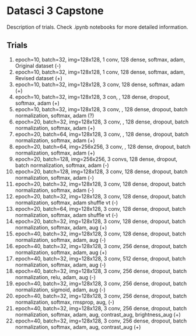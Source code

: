 # Datasci 3 Capstone
Description of trials. Check .ipynb notebooks for more detailed information.

## Trials
1. epoch=10, batch=32, img=128x128, 1 conv, 128 dense, softmax, adam, Original dataset (-)
2. epoch=10, batch=32, img=128x128, 1 conv, 128 dense, softmax, adam, Revised dataset (+) 
3. epoch=10, batch=32, img=128x128, 3 conv, 128 dense, softmax, adam (+) 
4. epoch=10, batch=32, img=128x128, 3 con, , 128 dense, dropout, softmax, adam (+) 
5. epoch=10, batch=32, img=128x128, 3 conv, , 128 dense, dropout, batch normalization, softmax, adam (?) 
6. epoch=20, batch=32, img=128x128, 3 conv, , 128 dense, dropout, batch normalization, softmax, adam (+) 
7. epoch=20, batch=64, img=128x128, 3 conv, , 128 dense, dropout, batch normalization, softmax, adam (+) 
8. epoch=20, batch=64, img=256x256, 3 conv, , 128 dense, dropout, batch normalization, softmax, adam (+) 
9. epoch=20, batch=128, img=256x256, 3 convs, 128 dense, dropout, batch normalization, softmax, adam (-)  
10. epoch=20, batch=128, img=128x128, 3 conv, 128 dense, dropout, batch normalization, softmax, adam (-) 
11. epoch=20, batch=32, img=128x128, 3 conv, 128 dense, dropout, batch normalization, softmax, adam (-)
12. epoch=20, batch=32, img=128x128, 3 conv, 128 dense, dropout, batch normalization, softmax, adam shuffle vt (-)
13. epoch=20, batch=64, img=128x128, 3 conv, 128 dense, dropout, batch normalization, softmax, adam shuffle vt (-)
14. epoch=20, batch=32, img=128x128, 3 conv, 128 dense, dropout, batch normalization, softmax, adam, aug (+)
15. epoch=40, batch=32, img=128x128, 3 conv, 128 dense, dropout, batch normalization, softmax, adam, aug (-)
16. epoch=40, batch=32, img=128x128, 3 conv, 256 dense, dropout, batch normalization, softmax, adam, aug (+)
17. epoch=40, batch=32, img=128x128, 3 conv, 512 dense, dropout, batch normalization, softmax, adam, aug (-)
18. epoch=40, batch=32, img=128x128, 3 conv, 256 dense, dropout, batch normalization, relu, adam, aug (-)
19. epoch=40, batch=32, img=128x128, 3 conv, 256 dense, dropout, batch normalization, sigmoid, adam, aug (-)
20. epoch=40, batch=32, img=128x128, 3 conv, 256 dense, dropout, batch normalization, softmax, rmsprop, aug, (-)
21. epoch=40, batch=32, img=128x128, 3 conv, 256 dense, dropout, batch normalization, softmax, adam, aug, contrast_aug, brightness_aug (+)
22. epoch=40, batch=32, img=128x128, 3 conv, 256 dense, dropout, batch normalization, softmax, adam, aug, contrast_aug (+)

